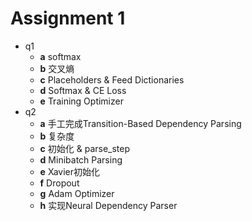 # Assignment 1
- q1
	- **a** softmax
	- **b** 交叉熵
	- **c** Placeholders & Feed Dictionaries
	- **d** Softmax & CE Loss
	- **e** Training Optimizer
- q2
    - **a** 手工完成Transition-Based Dependency Parsing
    - **b** 复杂度
    - **c** 初始化 & parse_step
    - **d** Minibatch Parsing
    - **e** Xavier初始化
    - **f** Dropout
    - **g** Adam Optimizer
    - **h** 实现Neural Dependency Parser